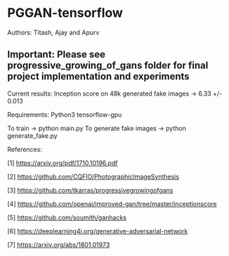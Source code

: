 # PGGAN-tensorflow

Authors: Titash, Ajay and Apurv

## Important: Please see progressive_growing_of_gans folder for final project implementation and experiments

Current results: Inception score on 48k generated fake images -> 6.33 +/- 0.013

Requirements:
Python3
tensorflow-gpu


To train -> python main.py
To generate fake images -> python generate_fake.py

References:

[1] https://arxiv.org/pdf/1710.10196.pdf

[2] https://github.com/CQFIO/PhotographicImageSynthesis

[3] https://github.com/tkarras/progressivegrowingofgans

[4] https://github.com/openai/improved-gan/tree/master/inceptionscore

[5] https://github.com/soumith/ganhacks

[6] https://deeplearning4j.org/generative-adversarial-network

[7] https://arxiv.org/abs/1801.01973

